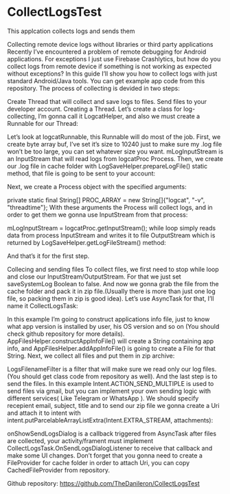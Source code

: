 # CollectLogsTest
This applcation collects logs and sends them

Collecting remote device logs without libraries or third party applications
Recently I’ve encountered a problem of remote debugging for Android applications. For exceptions I just use Firebase Crashlytics, but how do you collect logs from remote device if something is not working as expected without exceptions? In this guide I’ll show you how to collect logs with just standard Android/Java tools. You can get example app code from this repository. The process of collecting is devided in two steps:

Create Thread that will collect and save logs to files.
Send files to your developer account.
Creating a Thread.
Let’s create a class for log-collecting, I’m gonna call it LogcatHelper, and also we must create a Runnable for our Thread:


Let’s look at logcatRunnable, this Runnable will do most of the job. First, we create byte array buf, I’ve set it’s size to 10240 just to make sure my .log file won’t be too large, you can set whatever size you want. mLogInputStream is an InputStream that will read logs from logcatProc Process. Then, we create our .log file in cache folder with LogSaveHelper.prepareLogFile() static method, that file is going to be sent to your account:


Next, we create a Process object with the specified arguments:

private static final String[] PROC_ARRAY = new String[]{"logcat", "-v", "threadtime"};
With these arguments the Process will collect logs, and in order to get them we gonna use InputStream from that process:

mLogInputStream = logcatProc.getInputStream();
while loop simply reads data from process InputStream and writes it to file OutputStream which is returned by LogSaveHelper.getLogFileStream() method:


And that’s it for the first step.

Collecing and sending files
To collect files, we first need to stop while loop and close our InputStream/OutputStream. For that we just set saveSystemLog Boolean to false. And now we gonna grab the file from the cache folder and pack it in zip file.(Usually there is more than just one log file, so packing them in zip is good idea). Let’s use AsyncTask for that, I’ll name it CollectLogsTask:


In this example I’m going to construct applications info file, just to know what app version is installed by user, his OS version and so on (You should check github repository for more details). AppFilesHelper.constructAppInfoFile() will create a String containing app info, and AppFilesHelper.addAppInfoFile()
is going to create a File for that String. Next, we collect all files and put them in zip archive:


LogsFilenameFilter is a filter that will make sure we read only our log files.(You should get class code from repository as well). And the last step is to send the files. In this example Intent.ACTION_SEND_MULTIPLE is used to send files via gmail, but you can implement your own sending logic with different services( Like Telegram or WhatsApp ). We should specify recepient email, subject, title and to send our zip file we gonna create a Uri and attach it to intent with intent.putParcelableArrayListExtra(Intent.EXTRA_STREAM, attachments):


onShowSendLogsDialog is a callback triggered from AsyncTask after files are collected, your activity/frament must implement CollectLogsTask.OnSendLogsDialogListener to receive that callback and make some UI changes. Don’t forget that you gonna need to create a FileProvider for cache folder in order to attach Uri, you can copy CachedFileProvider from repository.

Github repository: https://github.com/TheDanileron/CollectLogsTest
